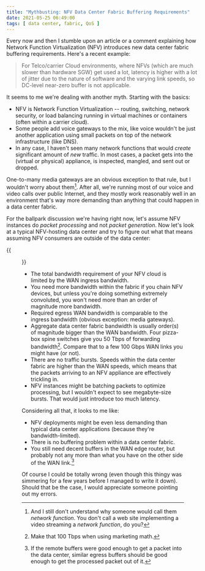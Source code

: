 ```yaml
---
title: "Mythbusting: NFV Data Center Fabric Buffering Requirements"
date: 2021-05-25 06:49:00
tags: [ data center, fabric, QoS ]
---
```

Every now and then I stumble upon an article or a comment explaining how Network Function Virtualization (NFV) introduces new data center fabric buffering requirements. Here's a recent example:

> For Telco/carrier Cloud environments, where NFVs (which are much slower than hardware SGW) get used a lot, latency is higher with a lot of jitter due to the nature of software and the varying link speeds, so DC-level near-zero buffer is not applicable.

It seems to me we're dealing with another myth. Starting with the basics:
<!--more-->
* NFV is Network Function Virtualization -- routing, switching, network security, or load balancing running in virtual machines or containers (often within a carrier cloud).
* Some people add voice gateways to the mix, like voice wouldn't be just another application using small packets on top of the network infrastructure (like DNS).
* In any case, I haven't seen many network functions that would *create* significant amount of *new* traffic. In most cases, a packet gets into the (virtual or physical) appliance, is inspected, mangled, and sent out or dropped.

One-to-many media gateways are an obvious exception to that rule, but I wouldn't worry about them[^1]. After all, we're running most of our voice and video calls over public Internet, and they mostly work reasonably well in an environment that's way more demanding than anything that could happen in a data center fabric.

[^1]: And I still don't understand why someone would call them *network function*. You don't call a web site implementing a video streaming a *network function*, do you?

For the ballpark discussion we're having right now, let's assume NFV instances do *packet processing* and not *packet generation*. Now let's look at a typical NFV-hosting data center and try to figure out what that means assuming NFV consumers are outside of the data center:

{{<figure src="/2021/05/NFV-Architecture.png" caption="Typical NFV architecture">}}

* The total bandwidth requirement of your NFV cloud is limited by the WAN ingress bandwidth.
* You need more bandwidth within the fabric if you chain NFV devices, but unless you're doing something extremely convoluted, you won't need more than an order of magnitude more bandwidth.
* Required egress WAN bandwidth is comparable to the ingress bandwidth (obvious exception: media gateways).
* Aggregate data center fabric bandwidth is usually order(s) of magnitude bigger than the WAN bandwidth. Four pizza-box spine switches give you 50 Tbps of forwarding bandwidth[^2]. Compare that to a few 100 Gbps WAN links you might have (or not).
* There are no traffic bursts. Speeds within the data center fabric are higher than the WAN speeds, which means that the packets arriving to an NFV appliance are effectively trickling in.
* NFV instances might be batching packets to optimize processing, but I wouldn't expect to see megabyte-size bursts. That would just introduce too much latency.

[^2]: Make that 100 Tbps when using marketing math.

Considering all that, it looks to me like:

* NFV deployments might be even less demanding than typical data center applications (because they're bandwidth-limited).
* There is no buffering problem within a data center fabric.
* You still need decent buffers in the WAN edge router, but probably not any more than what you have on the other side of the WAN link.[^3]

Of course I could be totally wrong (even though this thingy was simmering for a few years before I managed to write it down). Should that be the case, I would appreciate someone pointing out my errors.

[^3]: If the remote buffers were good enough to get a packet into the data center, similar egress buffers should be good enough to get the processed packet out of it.